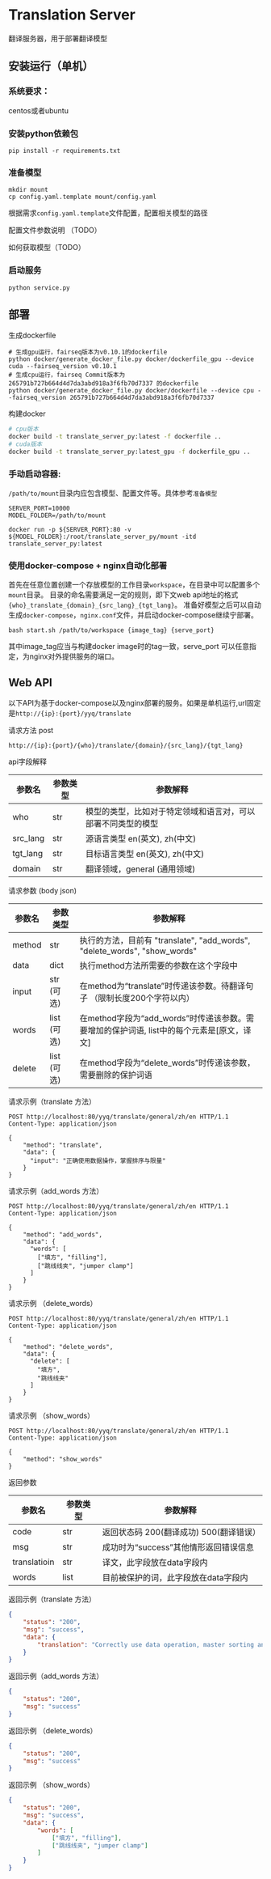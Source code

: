 # Translation Server
翻译服务器，用于部署翻译模型

## 安装运行（单机）
### 系统要求：

centos或者ubuntu

### 安装python依赖包
```
pip install -r requirements.txt
```
### 准备模型

```
mkdir mount
cp config.yaml.template mount/config.yaml
```
根据需求`config.yaml.template`文件配置，配置相关模型的路径

配置文件参数说明 （TODO）

如何获取模型（TODO）

### 启动服务
```
python service.py
```

## 部署
生成dockerfile
```
# 生成gpu运行，fairseq版本为v0.10.1的dockerfile
python docker/generate_docker_file.py docker/dockerfile_gpu --device cuda --fairseq_version v0.10.1
# 生成cpu运行，fairseq Commit版本为265791b727b664d4d7da3abd918a3f6fb70d7337 的dockerfile
python docker/generate_docker_file.py docker/dockerfile --device cpu --fairseq_version 265791b727b664d4d7da3abd918a3f6fb70d7337
```
构建docker
```bash
# cpu版本
docker build -t translate_server_py:latest -f dockerfile ..
# cuda版本
docker build -t translate_server_py:latest_gpu -f dockerfile_gpu ..
```
### 手动启动容器:
`/path/to/mount`目录内应包含模型、配置文件等。具体参考`准备模型`
```
SERVER_PORT=10000
MODEL_FOLDER=/path/to/mount

docker run -p ${SERVER_PORT}:80 -v ${MODEL_FOLDER}:/root/translate_server_py/mount -itd translate_server_py:latest
```
### 使用docker-compose + nginx自动化部署
首先在任意位置创建一个存放模型的工作目录`workspace`，在目录中可以配置多个`mount`目录。
目录的命名需要满足一定的规则，即下文web api地址的格式 `{who}_translate_{domain}_{src_lang}_{tgt_lang}`。
准备好模型之后可以自动生成`docker-compose`，`nginx.conf`文件，并启动docker-compose继续宁部署。
```
bash start.sh /path/to/workspace {image_tag} {serve_port}
```
其中image_tag应当与构建docker image时的tag一致，serve_port 可以任意指定，为nginx对外提供服务的端口。


## Web API
以下API为基于docker-compose以及nginx部署的服务。如果是单机运行,url固定是`http://{ip}:{port}/yyq/translate`

请求方法 post
```
http://{ip}:{port}/{who}/translate/{domain}/{src_lang}/{tgt_lang}
```
api字段解释

|  参数名   | 参数类型  |  参数解释 |
|  ----  | ----  |  ----  |
| who | str | 模型的类型，比如对于特定领域和语言对，可以部署不同类型的模型|
| src_lang  | str | 源语言类型 en(英文), zh(中文) |
| tgt_lang  | str | 目标语言类型 en(英文), zh(中文)|
| domain | str | 翻译领域，general (通用领域) |

请求参数 (body json)

|  参数名   | 参数类型  |  参数解释 |
|  ----  | ----  |  ----  |
| method | str | 执行的方法，目前有 "translate", "add\_words", "delete\_words", "show\_words" |
| data | dict | 执行method方法所需要的参数在这个字段中 |
| input | str (可选) | 在method为“translate”时传递该参数。待翻译句子 （限制长度200个字符以内）|
| words | list (可选) | 在method字段为“add\_words”时传递该参数。需要增加的保护词语, list中的每个元素是[原文，译文] |
| delete | list (可选) | 在method字段为“delete\_words”时传递该参数，需要删除的保护词语 |

请求示例（translate 方法）
```http
POST http://localhost:80/yyq/translate/general/zh/en HTTP/1.1
Content-Type: application/json

{
    "method": "translate",
    "data": {
      "input": "正确使用数据操作，掌握排序与限量"
    }
}
```
请求示例（add\_words 方法）
```http
POST http://localhost:80/yyq/translate/general/zh/en HTTP/1.1
Content-Type: application/json

{
    "method": "add_words",
    "data": {
      "words": [
        ["填方", "filling"],
        ["跳线线夹", "jumper clamp"]
      ]
    }
}
```
请求示例 （delete\_words）
```http
POST http://localhost:80/yyq/translate/general/zh/en HTTP/1.1
Content-Type: application/json

{
    "method": "delete_words",
    "data": {
      "delete": [
        "填方",
        "跳线线夹"
      ]
    }
}
```
请求示例 （show\_words）
```http
POST http://localhost:80/yyq/translate/general/zh/en HTTP/1.1
Content-Type: application/json

{
    "method": "show_words"
}
```
返回参数

|  参数名   | 参数类型  |  参数解释 |
|  ----  | ----  |  ----  |
|   code    | str        | 返回状态码  200(翻译成功) 500(翻译错误） |
|    msg   |str| 成功时为“success”其他情形返回错误信息|
| translatioin  | str | 译文，此字段放在data字段内 |
| words | list | 目前被保护的词，此字段放在data字段内 |

返回示例（translate 方法）
```json
{
    "status": "200",
    "msg": "success",
    "data": {
        "translation": "Correctly use data operation, master sorting and limit"
    }
}
```
返回示例（add\_words 方法）
```json
{
    "status": "200",
    "msg": "success"
}
```
返回示例 （delete\_words）
```json
{
    "status": "200",
    "msg": "success"
}
```
返回示例 （show\_words）
```json
{
    "status": "200",
    "msg": "success",
    "data": {
        "words": [
            ["填方", "filling"],
            ["跳线线夹", "jumper clamp"]
        ]
    }
}
```
